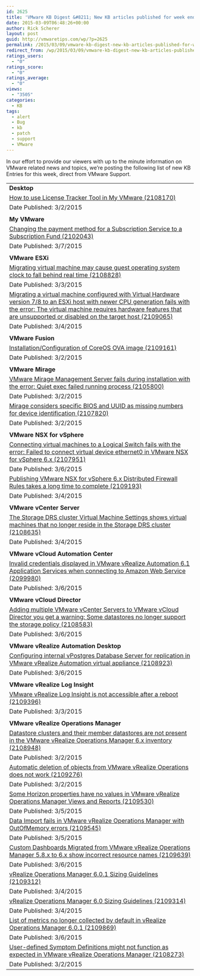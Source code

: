 ```yaml
---
id: 2625
title: 'VMware KB Digest &#8211; New KB articles published for week ending 3/7/15'
date: 2015-03-09T06:48:26+00:00
author: Rick Scherer
layout: post
guid: http://vmwaretips.com/wp/?p=2625
permalink: /2015/03/09/vmware-kb-digest-new-kb-articles-published-for-week-ending-3715/
redirect_from: /wp/2015/03/09/vmware-kb-digest-new-kb-articles-published-for-week-ending-3715/
ratings_users:
  - "0"
ratings_score:
  - "0"
ratings_average:
  - "0"
views:
  - "3505"
categories:
  - KB
tags:
  - alert
  - Bug
  - kb
  - patch
  - support
  - VMware
---
```

In our effort to provide our viewers with up to the minute information on VMware related news and topics, we&#8217;re posting the following list of new KB Entries for this week, direct from VMware Support.



<table border="0" cellspacing="0" cellpadding="0">
  <tr>
    <td valign="top" width="727">
      <strong>Desktop</strong>
    </td>
  </tr>
  
  <tr>
    <td valign="top" width="727">
      <a href="http://vmw.re/1AVRCQU">How to use License Tracker Tool in My VMware (2108170)</a>
    </td>
  </tr>
  
  <tr>
    <td valign="top" width="727">
      Date Published: 3/2/2015
    </td>
  </tr>
  
  <tr>
    <td valign="top" width="727">
    </td>
  </tr>
  
  <tr>
    <td valign="top" width="727">
      <strong>My VMware</strong>
    </td>
  </tr>
  
  <tr>
    <td valign="top" width="727">
      <a href="http://vmw.re/1AVRFMt">Changing the payment method for a Subscription Service to a Subscription Fund (2102043)</a>
    </td>
  </tr>
  
  <tr>
    <td valign="top" width="727">
      Date Published: 3/7/2015
    </td>
  </tr>
  
  <tr>
    <td valign="top" width="727">
    </td>
  </tr>
  
  <tr>
    <td valign="top" width="727">
      <strong>VMware ESXi</strong>
    </td>
  </tr>
  
  <tr>
    <td valign="top" width="727">
      <a href="http://vmw.re/1AVRFMz">Migrating virtual machine may cause guest operating system clock to fall behind real time (2108828)</a>
    </td>
  </tr>
  
  <tr>
    <td valign="top" width="727">
      Date Published: 3/3/2015
    </td>
  </tr>
  
  <tr>
    <td valign="top" width="727">
      <a href="http://vmw.re/1F2Wn1n">Migrating a virtual machine configured with Virtual Hardware version 7/8 to an ESXi host with newer CPU generation fails with the error: The virtual machine requires hardware features that are unsupported or disabled on the target host (2109065)</a>
    </td>
  </tr>
  
  <tr>
    <td valign="top" width="727">
      Date Published: 3/4/2015
    </td>
  </tr>
  
  <tr>
    <td valign="top" width="727">
    </td>
  </tr>
  
  <tr>
    <td valign="top" width="727">
      <strong>VMware Fusion</strong>
    </td>
  </tr>
  
  <tr>
    <td valign="top" width="727">
      <a href="http://vmw.re/1F2WlXa">Installation/Configuration of CoreOS OVA image (2109161)</a>
    </td>
  </tr>
  
  <tr>
    <td valign="top" width="727">
      Date Published: 3/2/2015
    </td>
  </tr>
  
  <tr>
    <td valign="top" width="727">
    </td>
  </tr>
  
  <tr>
    <td valign="top" width="727">
      <strong>VMware Mirage</strong>
    </td>
  </tr>
  
  <tr>
    <td valign="top" width="727">
      <a href="http://vmw.re/1AVRG2T">VMware Mirage Management Server fails during installation with the error: Quiet exec failed running process (2105800)</a>
    </td>
  </tr>
  
  <tr>
    <td valign="top" width="727">
      Date Published: 3/2/2015
    </td>
  </tr>
  
  <tr>
    <td valign="top" width="727">
      <a href="http://vmw.re/1F2Wn1r">Mirage considers specific BIOS and UUID as missing numbers for device identification (2107820)</a>
    </td>
  </tr>
  
  <tr>
    <td valign="top" width="727">
      Date Published: 3/2/2015
    </td>
  </tr>
  
  <tr>
    <td valign="top" width="727">
    </td>
  </tr>
  
  <tr>
    <td valign="top" width="727">
      <strong>VMware NSX for vSphere</strong>
    </td>
  </tr>
  
  <tr>
    <td valign="top" width="727">
      <a href="http://vmw.re/1F2Wn1t">Connecting virtual machines to a Logical Switch fails with the error: Failed to connect virtual device ethernet0 in VMware NSX for vSphere 6.x (2107951)</a>
    </td>
  </tr>
  
  <tr>
    <td valign="top" width="727">
      Date Published: 3/6/2015
    </td>
  </tr>
  
  <tr>
    <td valign="top" width="727">
      <a href="http://vmw.re/1AVRG34">Publishing VMware NSX for vSphere 6.x Distributed Firewall Rules takes a long time to complete (2109193)</a>
    </td>
  </tr>
  
  <tr>
    <td valign="top" width="727">
      Date Published: 3/4/2015
    </td>
  </tr>
  
  <tr>
    <td valign="top" width="727">
    </td>
  </tr>
  
  <tr>
    <td valign="top" width="727">
      <strong>VMware vCenter Server</strong>
    </td>
  </tr>
  
  <tr>
    <td valign="top" width="727">
      <a href="http://vmw.re/1AVRD7n">The Storage DRS cluster Virtual Machine Settings shows virtual machines that no longer reside in the Storage DRS cluster (2108635)</a>
    </td>
  </tr>
  
  <tr>
    <td valign="top" width="727">
      Date Published: 3/4/2015
    </td>
  </tr>
  
  <tr>
    <td valign="top" width="727">
    </td>
  </tr>
  
  <tr>
    <td valign="top" width="727">
      <strong>VMware vCloud Automation Center</strong>
    </td>
  </tr>
  
  <tr>
    <td valign="top" width="727">
      <a href="http://vmw.re/1AVRG38">Invalid credentials displayed in VMware vRealize Automation 6.1 Application Services when connecting to Amazon Web Service (2099980)</a>
    </td>
  </tr>
  
  <tr>
    <td valign="top" width="727">
      Date Published: 3/6/2015
    </td>
  </tr>
  
  <tr>
    <td valign="top" width="727">
    </td>
  </tr>
  
  <tr>
    <td valign="top" width="727">
      <strong>VMware vCloud Director</strong>
    </td>
  </tr>
  
  <tr>
    <td valign="top" width="727">
      <a href="http://vmw.re/1F2WnhK">Adding multiple VMware vCenter Servers to VMware vCloud Director you get a warning: Some datastores no longer support the storage policy (2108583)</a>
    </td>
  </tr>
  
  <tr>
    <td valign="top" width="727">
      Date Published: 3/6/2015
    </td>
  </tr>
  
  <tr>
    <td valign="top" width="727">
    </td>
  </tr>
  
  <tr>
    <td valign="top" width="727">
      <strong>VMware vRealize Automation Desktop</strong>
    </td>
  </tr>
  
  <tr>
    <td valign="top" width="727">
      <a href="http://vmw.re/1AVRGjo">Configuring internal vPostgres Database Server for replication in VMware vRealize Automation virtual appliance (2108923)</a>
    </td>
  </tr>
  
  <tr>
    <td valign="top" width="727">
      Date Published: 3/6/2015
    </td>
  </tr>
  
  <tr>
    <td valign="top" width="727">
    </td>
  </tr>
  
  <tr>
    <td valign="top" width="727">
      <strong>VMware vRealize Log Insight</strong>
    </td>
  </tr>
  
  <tr>
    <td valign="top" width="727">
      <a href="http://vmw.re/1AVRGju">VMware vRealize Log Insight is not accessible after a reboot (2109396)</a>
    </td>
  </tr>
  
  <tr>
    <td valign="top" width="727">
      Date Published: 3/3/2015
    </td>
  </tr>
  
  <tr>
    <td valign="top" width="727">
    </td>
  </tr>
  
  <tr>
    <td valign="top" width="727">
      <strong>VMware vRealize Operations Manager</strong>
    </td>
  </tr>
  
  <tr>
    <td valign="top" width="727">
      <a href="http://vmw.re/1F2WnhN">Datastore clusters and their member datastores are not present in the VMware vRealize Operations Manager 6.x inventory (2108948)</a>
    </td>
  </tr>
  
  <tr>
    <td valign="top" width="727">
      Date Published: 3/2/2015
    </td>
  </tr>
  
  <tr>
    <td valign="top" width="727">
      <a href="http://vmw.re/1AVRD7r">Automatic deletion of objects from VMware vRealize Operations does not work (2109276)</a>
    </td>
  </tr>
  
  <tr>
    <td valign="top" width="727">
      Date Published: 3/2/2015
    </td>
  </tr>
  
  <tr>
    <td valign="top" width="727">
      <a href="http://vmw.re/1AVRGjA">Some Horizon properties have no values in VMware vRealize Operations Manager Views and Reports (2109530)</a>
    </td>
  </tr>
  
  <tr>
    <td valign="top" width="727">
      Date Published: 3/5/2015
    </td>
  </tr>
  
  <tr>
    <td valign="top" width="727">
      <a href="http://vmw.re/1F2WoSV">Data Import fails in VMware vRealize Operations Manager with OutOfMemory errors (2109545)</a>
    </td>
  </tr>
  
  <tr>
    <td valign="top" width="727">
      Date Published: 3/5/2015
    </td>
  </tr>
  
  <tr>
    <td valign="top" width="727">
      <a href="http://vmw.re/1AVRDnL">Custom Dashboards Migrated from VMware vRealize Operations Manager 5.8.x to 6.x show incorrect resource names (2109639)</a>
    </td>
  </tr>
  
  <tr>
    <td valign="top" width="727">
      Date Published: 3/6/2015
    </td>
  </tr>
  
  <tr>
    <td valign="top" width="727">
      <a href="http://vmw.re/1F2WoSY">vRealize Operations Manager 6.0.1 Sizing Guidelines (2109312)</a>
    </td>
  </tr>
  
  <tr>
    <td valign="top" width="727">
      Date Published: 3/4/2015
    </td>
  </tr>
  
  <tr>
    <td valign="top" width="727">
      <a href="http://vmw.re/1AVRGjE">vRealize Operations Manager 6.0 Sizing Guidelines (2109314)</a>
    </td>
  </tr>
  
  <tr>
    <td valign="top" width="727">
      Date Published: 3/4/2015
    </td>
  </tr>
  
  <tr>
    <td valign="top" width="727">
      <a href="http://vmw.re/1AVRDnT">List of metrics no longer collected by default in vRealize Operations Manager 6.0.1 (2109869)</a>
    </td>
  </tr>
  
  <tr>
    <td valign="top" width="727">
      Date Published: 3/6/2015
    </td>
  </tr>
  
  <tr>
    <td valign="top" width="727">
      <a href="http://vmw.re/1F2WnhS">User-defined Symptom Definitions might not function as expected in VMware vRealize Operations Manager (2108273)</a>
    </td>
  </tr>
  
  <tr>
    <td valign="top" width="727">
      Date Published: 3/2/2015
    </td>
  </tr>
</table>

<div class="feedflare">
</div>